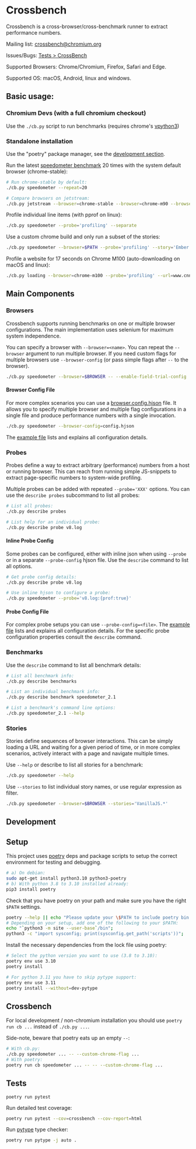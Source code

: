 # Crossbench

Crossbench is a cross-browser/cross-benchmark runner to extract performance
numbers.

Mailing list: <crossbench@chromium.org>

Issues/Bugs: [Tests > CrossBench](https://bugs.chromium.org/p/chromium/issues/list?q=component%3ATest%3ECrossBench)

Supported Browsers: Chrome/Chromium, Firefox, Safari and Edge.

Supported OS: macOS, Android, linux and windows.

## Basic usage:
### Chromium Devs (with a full chromium checkout)
Use the `./cb.py` script to run benchmarks (requires chrome's
[vpython3](https://chromium.googlesource.com/infra/infra/+/main/doc/users/vpython.md))

### Standalone installation
Use the "poetry" package manager, see the [development section](#development).

Run the latest [speedometer benchmark](https://browserbench.org/Speedometer/)
20 times with the system default browser (chrome-stable):
```bash
# Run chrome-stable by default:
./cb.py speedometer --repeat=20

# Compare browsers on jetstream:
./cb.py jetstream --browser=chrome-stable --browser=chrome-m90 --browser=$PATH
```

Profile individual line items (with pprof on linux):
```bash
./cb.py speedometer --probe='profiling' --separate
```

Use a custom chrome build and only run a subset of the stories:
```bash
./cb.py speedometer --browser=$PATH --probe='profiling' --story='Ember.*'
```

Profile a website for 17 seconds on Chrome M100 (auto-downloading on macOS and linux):
```bash
./cb.py loading --browser=chrome-m100 --probe='profiling' --url=www.cnn.com,17s
```


## Main Components

### Browsers
Crossbench supports running benchmarks on one or multiple browser configurations.
The main implementation uses selenium for maximum system independence.

You can specify a browser with `--browser=<name>`. You can repeat the 
`--browser` argument to run multiple browser. If you need custom flags for
multiple browsers use `--browser-config` (or pass simple flags after `--` to
the browser).

```bash
./cb.py speedometer --browser=$BROWSER -- --enable-field-trial-config
```

#### Browser Config File
For more complex scenarios you can use a
[browser.config.hjson](config/browser.config.example.hjson) file.
It allows you to specify multiple browser and multiple flag configurations in
a single file and produce performance numbers with a single invocation.

```bash
./cb.py speedometer --browser-config=config.hjson
```

The [example file](config/browser.config.example.hjson) lists and explains all
configuration details.

### Probes
Probes define a way to extract arbitrary (performance) numbers from a
host or running browser. This can reach from running simple JS-snippets to
extract page-specific numbers to system-wide profiling.

Multiple probes can be added with repeated `--probe='XXX'` options.
You can use the `describe probes` subcommand to list all probes:

```bash
# List all probes:
./cb.py describe probes

# List help for an individual probe:
./cb.py describe probe v8.log
```

#### Inline Probe Config
Some probes can be configured, either with inline json when using `--probe` or
in a separate `--probe-config` hjson file. Use the `describe` command to list
all options.

```bash
# Get probe config details:
./cb.py describe probe v8.log

# Use inline hjson to configure a probe:
./cb.py speedometer --probe='v8.log:{prof:true}'
```

#### Probe Config File
For complex probe setups you can use `--probe-config=<file>`.
The [example file](config/probe.config.example.hjson) lists and explains all
configuration details. For the specific probe configuration properties consult
the `describe` command.

### Benchmarks
Use the `describe` command to list all benchmark details:

```bash
# List all benchmark info:
./cb.py describe benchmarks

# List an individual benchmark info:
./cb.py describe benchmark speedometer_2.1

# List a benchmark's command line options:
./cb.py speedometer_2.1 --help
```

### Stories
Stories define sequences of browser interactions. This can be simply
loading a URL and waiting for a given period of time, or in more complex
scenarios, actively interact with a page and navigate multiple times.

Use `--help` or describe to list all stories for a benchmark:

```bash
./cb.py speedometer --help
```

Use `--stories` to list individual story names, or use regular expression
as filter.

```bash
./cb.py speedometer --browser=$BROWSER --stories='VanillaJS.*'
```


## Development

## Setup
This project uses [poetry](https://python-poetry.org/) deps and package scripts
to setup the correct environment for testing and debugging.

```bash
# a) On debian:
sudo apt-get install python3.10 python3-poetry
# b) With python 3.8 to 3.10 installed already:
pip3 install poetry
```

Check that you have poetry on your path and make sure you have the right
`$PATH` settings.
```bash
poetry --help || echo "Please update your \$PATH to include poetry bin location";
# Depending on your setup, add one of the following to your $PATH:
echo "`python3 -m site --user-base`/bin";
python3 -c "import sysconfig; print(sysconfig.get_path('scripts'))";
```

Install the necessary dependencies from the lock file using poetry:

```bash
# Select the python version you want to use (3.8 to 3.10):
poetry env use 3.10
poetry install

# For python 3.11 you have to skip pytype support:
poetry env use 3.11
poetry install --without=dev-pytype
```

## Crossbench
For local development / non-chromium installation you should
use `poetry run cb ...` instead of `./cb.py ...`.

Side-note, beware that poetry eats up an empty `--`:

```bash
# With cb.py:
./cb.py speedometer ... -- --custom-chrome-flag ...
# With poetry:
poetry run cb speedometer ... -- -- --custom-chrome-flag ...
```

## Tests
```
poetry run pytest
```

Run detailed test coverage:
```bash
poetry run pytest --cov=crossbench --cov-report=html
```

Run [pytype](https://github.com/google/pytype) type checker:
```bash
poetry run pytype -j auto . 
```
